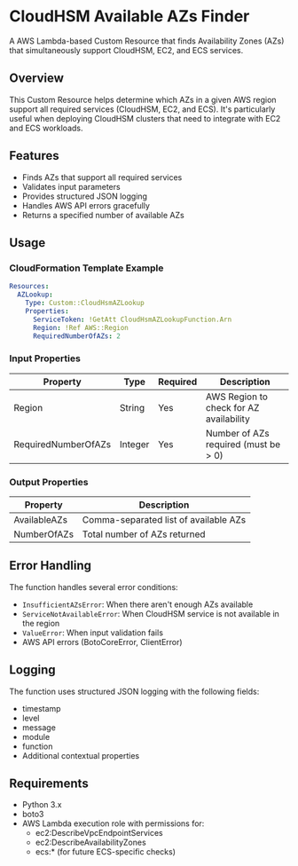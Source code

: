 # CloudHSM Available AZs Finder

A AWS Lambda-based Custom Resource that finds Availability Zones (AZs) that simultaneously support CloudHSM, EC2, and ECS services.

## Overview

This Custom Resource helps determine which AZs in a given AWS region support all required services (CloudHSM, EC2, and ECS). It's particularly useful when deploying CloudHSM clusters that need to integrate with EC2 and ECS workloads.

## Features

- Finds AZs that support all required services
- Validates input parameters
- Provides structured JSON logging
- Handles AWS API errors gracefully
- Returns a specified number of available AZs

## Usage

### CloudFormation Template Example

```yaml
Resources:
  AZLookup:
    Type: Custom::CloudHsmAZLookup
    Properties:
      ServiceToken: !GetAtt CloudHsmAZLookupFunction.Arn
      Region: !Ref AWS::Region
      RequiredNumberOfAZs: 2
```

### Input Properties

| Property | Type | Required | Description |
|----------|------|----------|-------------|
| Region | String | Yes | AWS Region to check for AZ availability |
| RequiredNumberOfAZs | Integer | Yes | Number of AZs required (must be > 0) |

### Output Properties

| Property | Description |
|----------|-------------|
| AvailableAZs | Comma-separated list of available AZs |
| NumberOfAZs | Total number of AZs returned |

## Error Handling

The function handles several error conditions:

- `InsufficientAZsError`: When there aren't enough AZs available
- `ServiceNotAvailableError`: When CloudHSM service is not available in the region
- `ValueError`: When input validation fails
- AWS API errors (BotoCoreError, ClientError)

## Logging

The function uses structured JSON logging with the following fields:

- timestamp
- level
- message
- module
- function
- Additional contextual properties

## Requirements

- Python 3.x
- boto3
- AWS Lambda execution role with permissions for:
  - ec2:DescribeVpcEndpointServices
  - ec2:DescribeAvailabilityZones
  - ecs:* (for future ECS-specific checks)
